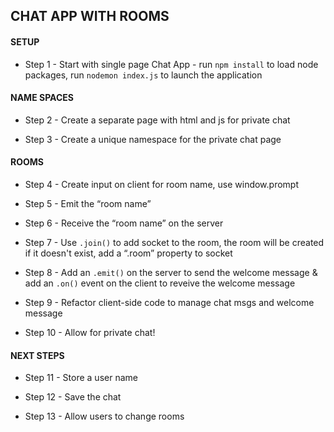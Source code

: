 CHAT APP WITH ROOMS
-------------------

#### SETUP
* Step 1 - Start with single page Chat App - run `npm install` to load node packages, run `nodemon index.js` to launch the application

#### NAME SPACES
* Step 2 - Create a separate page with html and js for private chat

* Step 3 -  Create a unique namespace for the private chat page 

#### ROOMS
* Step 4 - Create input on client for room name, use window.prompt

* Step 5 - Emit the “room name”

* Step 6 - Receive the “room name” on the server

* Step 7 - Use `.join()` to add socket to the room, the room will be created if it doesn't exist, add a “.room” property to socket

* Step 8 - Add an `.emit()` on the server to send the welcome message & add an `.on()` event on the client to reveive the welcome message

* Step 9 - Refactor client-side code to manage chat msgs and welcome message

* Step 10 - Allow for private chat!

#### NEXT STEPS
* Step 11 - Store a user name

* Step 12 - Save the chat

* Step 13 - Allow users to change rooms
